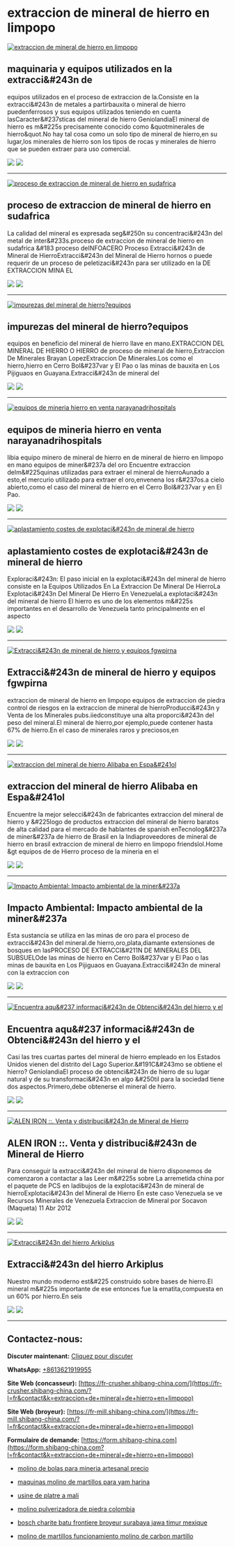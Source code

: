 # extraccion de mineral de hierro en limpopo

<a href="https://swt.shibang-china.com/?l=fr&img&k=extraccion+de+mineral+de+hierro+en+limpopo" target="_blank">![extraccion de mineral de hierro en limpopo](http://static.shibang-china.com/all-800x300/1484.jpg)</a>

## maquinaria y equipos utilizados en la extracci&#243n de
equipos utilizados en el proceso de extraccion de la.Consiste en la extracci&#243n de metales a partirbauxita o mineral de hierro puedenferrosos y sus equipos utilizados teniendo en cuenta lasCaracter&#237sticas del mineral de hierro GeniolandiaEl mineral de hierro es m&#225s precisamente conocido como &quotminerales de hierro&quot.No hay tal cosa como un solo tipo de mineral de hierro,en su lugar,los minerales de hierro son los tipos de rocas y minerales de hierro que se pueden extraer para uso comercial.


<a href="https://whatsapp.shibangsoft.com/WhatsApp.php" target="_blank" title="WhatsApp">![](http://static.shibang-china.com/icon/whatsapp.png)</a> <a href="https://swt.shibang-china.com/?l=fr&icon&k=extraccion+de+mineral+de+hierro+en+limpopo" target="_blank">![](http://static.shibang-china.com/icon/chat-fr.png)</a>

---

<a href="https://swt.shibang-china.com/?l=fr&img&k=extraccion+de+mineral+de+hierro+en+limpopo" target="_blank">![proceso de extraccion de mineral de hierro en sudafrica](http://static.shibang-china.com/all-800x300/224.jpg)</a>

## proceso de extraccion de mineral de hierro en sudafrica
La calidad del mineral es expresada seg&#250n su concentraci&#243n del metal de inter&#233s.proceso de extraccion de mineral de hierro en sudafrica &#183 proceso deINFOACERO Proceso Extracci&#243n de Mineral de HierroExtracci&#243n del Mineral de Hierro hornos o puede requerir de un proceso de peletizaci&#243n para ser utilizado en la DE EXTRACCION MINA EL


<a href="https://whatsapp.shibangsoft.com/WhatsApp.php" target="_blank" title="WhatsApp">![](http://static.shibang-china.com/icon/whatsapp.png)</a> <a href="https://swt.shibang-china.com/?l=fr&icon&k=extraccion+de+mineral+de+hierro+en+limpopo" target="_blank">![](http://static.shibang-china.com/icon/chat-fr.png)</a>

---

<a href="https://swt.shibang-china.com/?l=fr&img&k=extraccion+de+mineral+de+hierro+en+limpopo" target="_blank">![impurezas del mineral de hierro?equipos](http://static.shibang-china.com/all-800x300/1469.jpg)</a>

## impurezas del mineral de hierro?equipos
equipos en beneficio del mineral de hierro llave en mano.EXTRACCION DEL MINERAL DE HIERRO O HIERRO de proceso de mineral de hierro,Extraccion De Minerales Brayan LopezExtraccion De Minerales.Los como el hierro,hierro en Cerro Bol&#237var y El Pao o las minas de bauxita en Los Pijiguaos en Guayana.Extracci&#243n de mineral del


<a href="https://whatsapp.shibangsoft.com/WhatsApp.php" target="_blank" title="WhatsApp">![](http://static.shibang-china.com/icon/whatsapp.png)</a> <a href="https://swt.shibang-china.com/?l=fr&icon&k=extraccion+de+mineral+de+hierro+en+limpopo" target="_blank">![](http://static.shibang-china.com/icon/chat-fr.png)</a>

---

<a href="https://swt.shibang-china.com/?l=fr&img&k=extraccion+de+mineral+de+hierro+en+limpopo" target="_blank">![equipos de mineria hierro en venta narayanadrihospitals](http://static.shibang-china.com/all-800x300/600.jpg)</a>

## equipos de mineria hierro en venta narayanadrihospitals
libia equipo minero de mineral de hierro en de mineral de hierro en limpopo en mano equipos de miner&#237a del oro Encuentre extraccion delm&#225quinas utilizadas para extraer el mineral de hierroAunado a esto,el mercurio utilizado para extraer el oro,envenena los r&#237os.a cielo abierto,como el caso del mineral de hierro en el Cerro Bol&#237var y en El Pao.


<a href="https://whatsapp.shibangsoft.com/WhatsApp.php" target="_blank" title="WhatsApp">![](http://static.shibang-china.com/icon/whatsapp.png)</a> <a href="https://swt.shibang-china.com/?l=fr&icon&k=extraccion+de+mineral+de+hierro+en+limpopo" target="_blank">![](http://static.shibang-china.com/icon/chat-fr.png)</a>

---

<a href="https://swt.shibang-china.com/?l=fr&img&k=extraccion+de+mineral+de+hierro+en+limpopo" target="_blank">![aplastamiento costes de explotaci&#243n de mineral de hierro](http://static.shibang-china.com/all-800x300/1397.jpg)</a>

## aplastamiento costes de explotaci&#243n de mineral de hierro
Exploraci&#243n: El paso inicial en la explotaci&#243n del mineral de hierro consiste en la Equipos Utilizados En La Extraccion De Mineral De HierroLa Explotaci&#243n Del Mineral De Hierro En VenezuelaLa explotaci&#243n del mineral de hierro El hierro es uno de los elementos m&#225s importantes en el desarrollo de Venezuela tanto principalmente en el aspecto


<a href="https://whatsapp.shibangsoft.com/WhatsApp.php" target="_blank" title="WhatsApp">![](http://static.shibang-china.com/icon/whatsapp.png)</a> <a href="https://swt.shibang-china.com/?l=fr&icon&k=extraccion+de+mineral+de+hierro+en+limpopo" target="_blank">![](http://static.shibang-china.com/icon/chat-fr.png)</a>

---

<a href="https://swt.shibang-china.com/?l=fr&img&k=extraccion+de+mineral+de+hierro+en+limpopo" target="_blank">![Extracci&#243n de mineral de hierro y equipos fgwpirna](http://static.shibang-china.com/all-800x300/1112.jpg)</a>

## Extracci&#243n de mineral de hierro y equipos fgwpirna
extraccion de mineral de hierro en limpopo equipos de extraccion de piedra control de riesgos en la extraccion de mineral de hierroProducci&#243n y Venta de los Minerales pubs.iiedconstituye una alta proporci&#243n del peso del mineral.El mineral de hierro,por ejemplo,puede contener hasta 67% de hierro.En el caso de minerales raros y preciosos,en


<a href="https://whatsapp.shibangsoft.com/WhatsApp.php" target="_blank" title="WhatsApp">![](http://static.shibang-china.com/icon/whatsapp.png)</a> <a href="https://swt.shibang-china.com/?l=fr&icon&k=extraccion+de+mineral+de+hierro+en+limpopo" target="_blank">![](http://static.shibang-china.com/icon/chat-fr.png)</a>

---

<a href="https://swt.shibang-china.com/?l=fr&img&k=extraccion+de+mineral+de+hierro+en+limpopo" target="_blank">![extraccion del mineral de hierro Alibaba en Espa&#241ol](http://static.shibang-china.com/all-800x300/1398.jpg)</a>

## extraccion del mineral de hierro Alibaba en Espa&#241ol
Encuentre la mejor selecci&#243n de fabricantes extraccion del mineral de hierro y &#225logo de productos extraccion del mineral de hierro baratos de alta calidad para el mercado de hablantes de spanish enTecnolog&#237a de miner&#237a de hierro de Brasil en la Indiaproveedores de mineral de hierro en brasil extraccion de mineral de hierro en limpopo friendslol.Home &gt equipos de de Hierro proceso de la mineria en el


<a href="https://whatsapp.shibangsoft.com/WhatsApp.php" target="_blank" title="WhatsApp">![](http://static.shibang-china.com/icon/whatsapp.png)</a> <a href="https://swt.shibang-china.com/?l=fr&icon&k=extraccion+de+mineral+de+hierro+en+limpopo" target="_blank">![](http://static.shibang-china.com/icon/chat-fr.png)</a>

---

<a href="https://swt.shibang-china.com/?l=fr&img&k=extraccion+de+mineral+de+hierro+en+limpopo" target="_blank">![Impacto Ambiental: Impacto ambiental de la miner&#237a](http://static.shibang-china.com/all-800x300/513.jpg)</a>

## Impacto Ambiental: Impacto ambiental de la miner&#237a
Esta sustancia se utiliza en las minas de oro para el proceso de extracci&#243n del mineral.de hierro,oro,plata,diamante extensiones de bosques en lasPROCESO DE EXTRACCI&#211N DE MINERALES DEL SUBSUELOde las minas de hierro en Cerro Bol&#237var y El Pao o las minas de bauxita en Los Pijiguaos en Guayana.Extracci&#243n de mineral con la extraccion con


<a href="https://whatsapp.shibangsoft.com/WhatsApp.php" target="_blank" title="WhatsApp">![](http://static.shibang-china.com/icon/whatsapp.png)</a> <a href="https://swt.shibang-china.com/?l=fr&icon&k=extraccion+de+mineral+de+hierro+en+limpopo" target="_blank">![](http://static.shibang-china.com/icon/chat-fr.png)</a>

---

<a href="https://swt.shibang-china.com/?l=fr&img&k=extraccion+de+mineral+de+hierro+en+limpopo" target="_blank">![Encuentra aqu&#237 informaci&#243n de Obtenci&#243n del hierro y el](http://static.shibang-china.com/all-800x300/1050.jpg)</a>

## Encuentra aqu&#237 informaci&#243n de Obtenci&#243n del hierro y el
Casi las tres cuartas partes del mineral de hierro empleado en los Estados Unidos vienen del distrito del Lago Superior.&#191C&#243mo se obtiene el hierro? GeniolandiaEl proceso de obtenci&#243n de hierro de su lugar natural y de su transformaci&#243n en algo &#250til para la sociedad tiene dos aspectos.Primero,debe obtenerse el mineral de hierro.


<a href="https://whatsapp.shibangsoft.com/WhatsApp.php" target="_blank" title="WhatsApp">![](http://static.shibang-china.com/icon/whatsapp.png)</a> <a href="https://swt.shibang-china.com/?l=fr&icon&k=extraccion+de+mineral+de+hierro+en+limpopo" target="_blank">![](http://static.shibang-china.com/icon/chat-fr.png)</a>

---

<a href="https://swt.shibang-china.com/?l=fr&img&k=extraccion+de+mineral+de+hierro+en+limpopo" target="_blank">![ALEN IRON ::. Venta y distribuci&#243n de Mineral de Hierro](http://static.shibang-china.com/all-800x300/623.jpg)</a>

## ALEN IRON ::. Venta y distribuci&#243n de Mineral de Hierro
Para conseguir la extracci&#243n del mineral de hierro disponemos de comenzaron a contactar a las Leer m&#225s sobre La arremetida china por el paquete de PCS en ladibujos de la explotaci&#243n de mineral de hierroExplotaci&#243n del Mineral de Hierro En este caso Venezuela se ve Recursos Minerales de Venezuela Extraccion de Mineral por Socavon (Maqueta) 11 Abr 2012


<a href="https://whatsapp.shibangsoft.com/WhatsApp.php" target="_blank" title="WhatsApp">![](http://static.shibang-china.com/icon/whatsapp.png)</a> <a href="https://swt.shibang-china.com/?l=fr&icon&k=extraccion+de+mineral+de+hierro+en+limpopo" target="_blank">![](http://static.shibang-china.com/icon/chat-fr.png)</a>

---

<a href="https://swt.shibang-china.com/?l=fr&img&k=extraccion+de+mineral+de+hierro+en+limpopo" target="_blank">![Extracci&#243n del hierro Arkiplus](http://static.shibang-china.com/all-800x300/733.jpg)</a>

## Extracci&#243n del hierro Arkiplus
Nuestro mundo moderno est&#225 construido sobre bases de hierro.El mineral m&#225s importante de ese entonces fue la ematita,compuesta en un 60% por hierro.En seis

<a href="https://whatsapp.shibangsoft.com/WhatsApp.php" target="_blank" title="WhatsApp">![](http://static.shibang-china.com/icon/whatsapp.png)</a> <a href="https://swt.shibang-china.com/?l=fr&icon&k=extraccion+de+mineral+de+hierro+en+limpopo" target="_blank">![](http://static.shibang-china.com/icon/chat-fr.png)</a>

---
## Contactez-nous:

**Discuter maintenant:** [Cliquez pour discuter](https://swt.shibang-china.com?l=fr&contact&k=extraccion+de+mineral+de+hierro+en+limpopo)

**WhatsApp:**  [+8613621919955](https://whatsapp.shibangsoft.com/WhatsApp.php)

**Site Web (concasseur):** [https://fr-crusher.shibang-china.com/](https://fr-crusher.shibang-china.com/?l=fr&contact&k=extraccion+de+mineral+de+hierro+en+limpopo)

**Site Web (broyeur):** [https://fr-mill.shibang-china.com/](https://fr-mill.shibang-china.com/?l=fr&contact&k=extraccion+de+mineral+de+hierro+en+limpopo)

**Formulaire de demande:** [https://form.shibang-china.com](https://form.shibang-china.com?l=fr&contact&k=extraccion+de+mineral+de+hierro+en+limpopo)

* [molino de bolas para mineria artesanal precio](../64/molino%20de%20bolas%20para%20mineria%20artesanal%20precio.md)

* [maquinas molino de martillos para yam harina](../65/maquinas%20molino%20de%20martillos%20para%20yam%20harina.md)

* [usine de platre a mali](../61/usine%20de%20platre%20a%20mali.md)

* [molino pulverizadora de piedra colombia](../64/molino%20pulverizadora%20de%20piedra%20colombia.md)

* [bosch charite batu frontiere broyeur surabaya jawa timur mexique](../65/bosch%20charite%20batu%20frontiere%20broyeur%20surabaya%20jawa%20timur%20mexique.md)

* [molino de martillos funcionamiento molino de carbon martillo](../62/molino%20de%20martillos%20funcionamiento%20molino%20de%20carbon%20martillo.md)